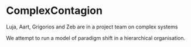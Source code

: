# ComplexContagion

Luja, Aart, Grigorios and Zeb
are in a project team on complex systems

We attempt to run a model of paradigm shift in a hierarchical organisation.
